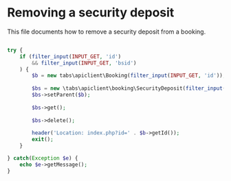 # Removing a security deposit

This file documents how to remove a security deposit from a booking.

```php

try {
    if (filter_input(INPUT_GET, 'id')
        && filter_input(INPUT_GET, 'bsid')
    ) {
        $b = new tabs\apiclient\Booking(filter_input(INPUT_GET, 'id'));
        
        $bs = new \tabs\apiclient\booking\SecurityDeposit(filter_input(INPUT_GET, 'bsid'));
        $bs->setParent($b);
        
        $bs->get();
        
        $bs->delete();
        
        header('Location: index.php?id=' . $b->getId());
        exit();
    }

} catch(Exception $e) {
    echo $e->getMessage();
}
    

```
